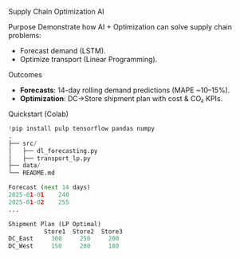 Supply Chain Optimization AI

Purpose
Demonstrate how AI + Optimization can solve supply chain problems:
- Forecast demand (LSTM).
- Optimize transport (Linear Programming).

Outcomes
- **Forecasts**: 14-day rolling demand predictions (MAPE ~10–15%).  
- **Optimization**: DC→Store shipment plan with cost & CO₂ KPIs.  

Quickstart (Colab)
```python
!pip install pulp tensorflow pandas numpy
.
├── src/
│   ├── dl_forecasting.py
│   ├── transport_lp.py
├── data/
└── README.md

Forecast (next 14 days)
2025-01-01    240
2025-01-02    255
...

Shipment Plan (LP Optimal)
          Store1  Store2  Store3
DC_East     300     250     200
DC_West     150     200     180
